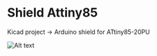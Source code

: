 # Shield Attiny85
Kicad project -> Arduino shield for ATtiny85-20PU

![Alt text](lukas-sr/shield-attiny/shield_pcb_3d.jpg?raw=true "Optional Title")

